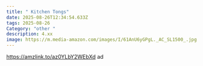 ```yaml
---
title: " Kitchen Tongs"
date: 2025-08-26T12:34:54.633Z
tags: 2025-08-26
Category: "other "
description: 4.xx
image: https://m.media-amazon.com/images/I/61AnU6yGPgL._AC_SL1500_.jpg
---
```

https://amzlink.to/az0YLbY2WEbXd ad